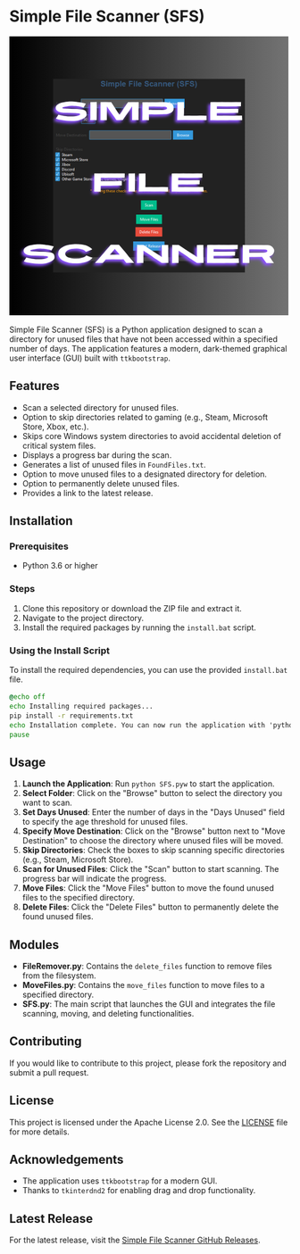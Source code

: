 # Simple File Scanner (SFS)

![SFS](SFS.png)

Simple File Scanner (SFS) is a Python application designed to scan a directory for unused files that have not been accessed within a specified number of days. The application features a modern, dark-themed graphical user interface (GUI) built with `ttkbootstrap`.

## Features

- Scan a selected directory for unused files.
- Option to skip directories related to gaming (e.g., Steam, Microsoft Store, Xbox, etc.).
- Skips core Windows system directories to avoid accidental deletion of critical system files.
- Displays a progress bar during the scan.
- Generates a list of unused files in `FoundFiles.txt`.
- Option to move unused files to a designated directory for deletion.
- Option to permanently delete unused files.
- Provides a link to the latest release.

## Installation

### Prerequisites

- Python 3.6 or higher

### Steps

1. Clone this repository or download the ZIP file and extract it.
2. Navigate to the project directory.
3. Install the required packages by running the `install.bat` script.

### Using the Install Script

To install the required dependencies, you can use the provided `install.bat` file.

```bat
@echo off
echo Installing required packages...
pip install -r requirements.txt
echo Installation complete. You can now run the application with 'python SFS.pyw'.
pause
```

## Usage

1. **Launch the Application**: Run `python SFS.pyw` to start the application.
2. **Select Folder**: Click on the "Browse" button to select the directory you want to scan.
3. **Set Days Unused**: Enter the number of days in the "Days Unused" field to specify the age threshold for unused files.
4. **Specify Move Destination**: Click on the "Browse" button next to "Move Destination" to choose the directory where unused files will be moved.
5. **Skip Directories**: Check the boxes to skip scanning specific directories (e.g., Steam, Microsoft Store).
6. **Scan for Unused Files**: Click the "Scan" button to start scanning. The progress bar will indicate the progress.
7. **Move Files**: Click the "Move Files" button to move the found unused files to the specified directory.
8. **Delete Files**: Click the "Delete Files" button to permanently delete the found unused files.

## Modules

- **FileRemover.py**: Contains the `delete_files` function to remove files from the filesystem.
- **MoveFiles.py**: Contains the `move_files` function to move files to a specified directory.
- **SFS.py**: The main script that launches the GUI and integrates the file scanning, moving, and deleting functionalities.

## Contributing

If you would like to contribute to this project, please fork the repository and submit a pull request.

## License

This project is licensed under the Apache License 2.0. See the [LICENSE](https://github.com/VVoiddd/Simple-File-Scanner/blob/main/LICENSE) file for more details.

## Acknowledgements

- The application uses `ttkbootstrap` for a modern GUI.
- Thanks to `tkinterdnd2` for enabling drag and drop functionality.

## Latest Release

For the latest release, visit the [Simple File Scanner GitHub Releases](https://github.com/VVoiddd/Simple-File-Scanner).
